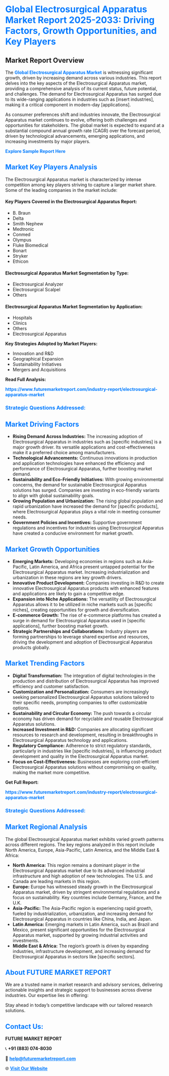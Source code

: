 <h1 style="color: #007BFF;">Global Electrosurgical Apparatus Market Report 2025-2033: Driving Factors, Growth Opportunities, and Key Players</h1>

<section id="overview">
<h2>Market Report Overview</h2>
<p>The <a href="https://www.futuremarketreport.com/industry-report/electrosurgical-apparatus-market" style="color: #007BFF; text-decoration: none;"><strong>Global Electrosurgical Apparatus Market</strong></a> is witnessing significant growth, driven by increasing demand across various industries. This report delves into the key aspects of the Electrosurgical Apparatus market, providing a comprehensive analysis of its current status, future potential, and challenges. The demand for Electrosurgical Apparatus has surged due to its wide-ranging applications in industries such as [insert industries], making it a critical component in modern-day [applications].</p>
<p>As consumer preferences shift and industries innovate, the Electrosurgical Apparatus market continues to evolve, offering both challenges and opportunities for stakeholders. The global market is expected to expand at a substantial compound annual growth rate (CAGR) over the forecast period, driven by technological advancements, emerging applications, and increasing investments by major players.</p>
</section>

<section id="overview">
<p><a href="https://www.futuremarketreport.com/request-sample/reportId=122522" style="color: #007BFF; text-decoration: none;"><strong>Explore Sample Report Here</strong></a></p>
</section>

<section id="key-players">
<h2 style="color: #007BFF;">Market Key Players Analysis</h2>
<p>The Electrosurgical Apparatus market is characterized by intense competition among key players striving to capture a larger market share. Some of the leading companies in the market include:</p>
<h4>Key Players Covered in the Electrosurgical Apparatus Report:</h4>
<ul><li>B. Braun</li><li>Delta</li><li>Smith Nephew</li><li>Medtronic</li><li>Conmed</li><li>Olympus</li><li>Fluke Biomedical</li><li>Bonart</li><li>Stryker</li><li>Ethicon</li></ul>
<h4>Electrosurgical Apparatus Market Segmentation by Type:</h4>
<ul><li>Electrosurgical Analyzer</li><li>Electrosurgical Scalpel</li><li>Others</li></ul>

<h4>Electrosurgical Apparatus Market Segmentation by Application:</h4>
<ul><li>Hospitals</li><li>Clinics</li><li>Others</li><li>Electrosurgical Apparatus</li></ul>
<p><strong>Key Strategies Adopted by Market Players:</strong></p>
<ul>
<li>Innovation and R&D</li>
<li>Geographical Expansion</li>
<li>Sustainability Initiatives</li>
<li>Mergers and Acquisitions</li>
</ul>
</section>

<section>
<p><strong>Read Full Analysis: </strong></p><a href="https://www.futuremarketreport.com/industry-report/electrosurgical-apparatus-market" style="color: #007BFF; text-decoration: none;"><strong>https://www.futuremarketreport.com/industry-report/electrosurgical-apparatus-market</strong></a>
<h3 style="color: #007BFF;">Strategic Questions Addressed:</h3>
</section>

<section id="driving-factors">
<h2 style="color: #007BFF;">Market Driving Factors</h2>
<ul>
<li><strong>Rising Demand Across Industries:</strong> The increasing adoption of Electrosurgical Apparatus in industries such as [specific industries] is a major growth driver. Its versatile applications and cost-effectiveness make it a preferred choice among manufacturers.</li>
<li><strong>Technological Advancements:</strong> Continuous innovations in production and application technologies have enhanced the efficiency and performance of Electrosurgical Apparatus, further boosting market demand.</li>
<li><strong>Sustainability and Eco-Friendly Initiatives:</strong> With growing environmental concerns, the demand for sustainable Electrosurgical Apparatus solutions has surged. Companies are investing in eco-friendly variants to align with global sustainability goals.</li>
<li><strong>Growing Population and Urbanization:</strong> The rising global population and rapid urbanization have increased the demand for [specific products], where Electrosurgical Apparatus plays a vital role in meeting consumer needs.</li>
<li><strong>Government Policies and Incentives:</strong> Supportive government regulations and incentives for industries using Electrosurgical Apparatus have created a conducive environment for market growth.</li>
</ul>
</section>

<section id="growth-opportunities">
<h2 style="color: #007BFF;">Market Growth Opportunities</h2>
<ul>
<li><strong>Emerging Markets:</strong> Developing economies in regions such as Asia-Pacific, Latin America, and Africa present untapped potential for the Electrosurgical Apparatus market. Increasing industrialization and urbanization in these regions are key growth drivers.</li>
<li><strong>Innovative Product Development:</strong> Companies investing in R&D to create innovative Electrosurgical Apparatus products with enhanced features and applications are likely to gain a competitive edge.</li>
<li><strong>Expansion into Niche Applications:</strong> The versatility of Electrosurgical Apparatus allows it to be utilized in niche markets such as [specific niches], creating opportunities for growth and diversification.</li>
<li><strong>E-commerce Growth:</strong> The rise of e-commerce platforms has created a surge in demand for Electrosurgical Apparatus used in [specific applications], further boosting market growth.</li>
<li><strong>Strategic Partnerships and Collaborations:</strong> Industry players are forming partnerships to leverage shared expertise and resources, driving the development and adoption of Electrosurgical Apparatus products globally.</li>
</ul>
</section>

<section id="trending-factors">
<h2 style="color: #007BFF;">Market Trending Factors</h2>
<ul>
<li><strong>Digital Transformation:</strong> The integration of digital technologies in the production and distribution of Electrosurgical Apparatus has improved efficiency and customer satisfaction.</li>
<li><strong>Customization and Personalization:</strong> Consumers are increasingly seeking personalized Electrosurgical Apparatus solutions tailored to their specific needs, prompting companies to offer customizable options.</li>
<li><strong>Sustainability and Circular Economy:</strong> The push towards a circular economy has driven demand for recyclable and reusable Electrosurgical Apparatus solutions.</li>
<li><strong>Increased Investment in R&D:</strong> Companies are allocating significant resources to research and development, resulting in breakthroughs in Electrosurgical Apparatus technology and applications.</li>
<li><strong>Regulatory Compliance:</strong> Adherence to strict regulatory standards, particularly in industries like [specific industries], is influencing product development and quality in the Electrosurgical Apparatus market.</li>
<li><strong>Focus on Cost-Effectiveness:</strong> Businesses are exploring cost-efficient Electrosurgical Apparatus solutions without compromising on quality, making the market more competitive.</li>
</ul>
</section>

<section>
<p><strong>Get Full Report: </strong></p><a href="https://www.futuremarketreport.com/industry-report/electrosurgical-apparatus-market" style="color: #007BFF; text-decoration: none;"><strong>https://www.futuremarketreport.com/industry-report/electrosurgical-apparatus-market</strong></a>
<h3 style="color: #007BFF;">Strategic Questions Addressed:</h3>
</section>


<section id="regional-analysis">
<h2 style="color: #007BFF;">Market Regional Analysis</h2>
<p>The global Electrosurgical Apparatus market exhibits varied growth patterns across different regions. The key regions analyzed in this report include North America, Europe, Asia-Pacific, Latin America, and the Middle East & Africa:</p>
<ul>
<li><strong>North America:</strong> This region remains a dominant player in the Electrosurgical Apparatus market due to its advanced industrial infrastructure and high adoption of new technologies. The U.S. and Canada are leading markets in this region.</li>
<li><strong>Europe:</strong> Europe has witnessed steady growth in the Electrosurgical Apparatus market, driven by stringent environmental regulations and a focus on sustainability. Key countries include Germany, France, and the U.K.</li>
<li><strong>Asia-Pacific:</strong> The Asia-Pacific region is experiencing rapid growth, fueled by industrialization, urbanization, and increasing demand for Electrosurgical Apparatus in countries like China, India, and Japan.</li>
<li><strong>Latin America:</strong> Emerging markets in Latin America, such as Brazil and Mexico, present significant opportunities for the Electrosurgical Apparatus market, supported by growing industrial activities and investments.</li>
<li><strong>Middle East & Africa:</strong> The region’s growth is driven by expanding industries, infrastructure development, and increasing demand for Electrosurgical Apparatus in sectors like [specific sectors].</li>
</ul>
</section>

<footer>
<h2 style="color: #007BFF;">About FUTURE MARKET REPORT</h2>
<p>We are a trusted name in market research and advisory services, delivering actionable insights and strategic support to businesses across diverse industries. Our expertise lies in offering:</p>

<p>Stay ahead in today’s competitive landscape with our tailored research solutions.</p>

<h2 style="color: #007BFF;">Contact Us:</h2>
<p><strong>FUTURE MARKET REPORT</strong></p>
<p>📞 <strong>+91 (883) 074-8030</strong></p>
<p>📧 <strong><a href="mailto:help@futuremarketreport.com" style="color: #007BFF;">help@futuremarketreport.com</a></strong></p>
<p>🌐 <strong><a href="https://www.futuremarketreport.com/" style="color: #007BFF;">Visit Our Website</a></strong></p>
</footer>
